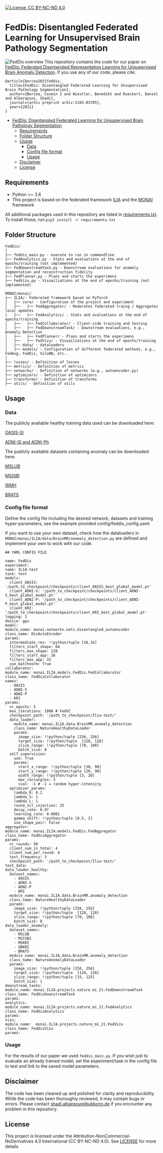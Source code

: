 [![License: CC BY-NC-ND 4.0](https://img.shields.io/badge/License-CC_BY--NC--ND_4.0-lightgrey.svg)](https://creativecommons.org/licenses/by-nc-nd/4.0/)

# FedDis: Disentangled Federated Learning for Unsupervised Brain Pathology Segmentation
![FedDis overview](./Fig_1.png)
This repository contains the code for our paper on [FedDis: Federated Disentangled Representation Learning for Unsupervised Brain Anomaly Detection](https://assets.researchsquare.com/files/rs-722389/v1_covered.pdf?c=1631875543). 
If you use any of our code, please cite:
```
@article{bercea2021feddis,
  title={FedDis: Disentangled Federated Learning for Unsupervised Brain Pathology Segmentation},
  author={Bercea, Cosmin I and Wiestler, Benedikt and Rueckert, Daniel and Albarqouni, Shadi},
  journal={arXiv preprint arXiv:2103.03705},
  year={2021}
}

```

* [FedDis: Disentangled Federated Learning for Unsupervised Brain Pathology Segmentation](#fedis:-disentangled-federated-learning-for-unsupervised-brain-pathology-segmentation)
  * [Requirements](#requirements)
  * [Folder Structure](#folder-structure)
  * [Usage](#usage)
      * [Data](#data)
      * [Config file format](#config-file-format)
      * [Usage](#cli-usage)
  * [Disclaimer](#disclaimer)
  * [License](#license)
    

<!-- /code_chunk_output -->

## Requirements
* Python >= 3.6
* This project is based on the federated framework [ILIA](https://github.com/albarqounilab/ILIA) and 
  the [MONAI](https://monai.io) framework

All additional packages used in this repository are listed in [requirements.txt](https://github.com/albarqounilab/FedDis/blob/main/requirements.txt).
To install those, run `pip3 install -r requirements.txt`

## Folder Structure
  ```
  FedDis/
  │
  ├── feddis_main.py - execute to run in commandline
  ├── FedAnalytics.py - Stats and evaluations at the end of epochs/training (not implemented)
  ├── FedDownstreamTask.py - Downstream evaluations for anomaly segmentation and reconstruction fidelity
  ├── FedPlanner.py - Plans and starts the experimens
  ├── FedVizu.py - Visuailzations at the end of epochs/training (not implemented)
  
  MONAI/monai/ 
  ├── ILIA/- Federated framework based on PyTorch
  │   ├── core/ - Configuration of the project and experiment
  │   ├──   ├── FedAggregator/ - Moderates federated traing / Aggregates local updates
  │   ├──   ├── FedAnalytics/ - Stats and evaluations at the end of epochs/training
  │   ├──   ├── FedCollaborator/ - Client-side training and testing
  │   ├──   ├── FedDownstreamTask/ - Downstream evaluations, e.g., Anomaly Detection
  │   ├──   ├── FedPlanner/ - Plans and starts the experimens
  │   ├──   ├── FedVizu/ - Visuailzations at the end of epochs/training
  │   ├── data/ - dataloaders
  │   ├── models/ - Configuration of different federated methods, e.g., FedAvg, FedDis, SiloBN, etc..
  │
  ├── losses/ - Definition of losses 
  ├── metrics/ - Definition of metrics
  ├── networks/ - Definition of networks (e.g., autoencoder.py)
  ├── optimizers/ - Definition of optimizers
  ├── transforms/ - Definition of transforms
  ├── utils/ - Definition of utils 

  ```

## Usage

### Data
The publicly available healthy training data used can be downloaded here:

[OASIS-SI](https://www.oasis-brains.org)

[ADNI-SI and ADNI-Ph](http://adni.loni.usc.edu/data-samples/access-data/)

The publicly available datasets containing anomaly can be downloaded here:

[MSLUB](http://lit.fe.uni-lj.si/tools.php?lang=eng)

[MSISBI](https://smart-stats-tools.org/lesion-challenge-2015)

[WMH](https://wmh.isi.uu.nl)

[BRATS](https://www.med.upenn.edu/sbia/brats2018/data.html)



### Config file format
Define the config file including the desired network, datasets and training hyper-parameters, see the example provided
config/feddis_config.yaml.

If you want to use your own dataset, check how the dataloaders in `MONAI/monai/ILIA/data/BrainMR/anomaly_detection.py` 
are defined and implement your own to work with our code.
  ```
  ## YAML CONFIG FILE

name: FedDis
experiment:
  name: ILIA-test
  task: test
  models:
    client_OASIS: '/path_to_checkpoint/checkpoints/client_OASIS_best_global_model.pt'
    client_ADNI-S: '/path_to_checkpoint/checkpoints/client_ADNI-S_best_global_model.pt'
    client_ADNI-P: '/path_to_checkpoint/checkpoints/client_ADNI-P_best_global_model.pt'
    client_KRI: '/path_to_checkpoint/checkpoints/client_KRI_best_global_model.pt'
logging: 1
device: gpu
model:
  module_name: monai.networks.nets.disentangled_autoencoder
  class_name: DisAutoEncoder
  params:
    intermediate_res: !!python/tuple [16,16]
    filters_start_shape: 64
    filters_max_shape: 128
    filters_start_app: 16
    filters_max_app: 32
    use_batchnorm: True
collaborator:
  module_name: monai.ILIA.models.FedDis.FedCollaborator
  class_name: FedDisCollaborator
  names:
    - OASIS
    - ADNI-S
    - ADNI-P
    - KRI
  params:
    nr_epochs: 5
    max_iterations: 1000 # FedVC
    checkpoint_path: '/path_to_checkpoint/Ilia-test/'
    data_loader:
      module_name: monai.ILIA.data.BrainMR.anomaly_detection
      class_name: NatureHealthyDataLoader
      params:
        image_size: !!python/tuple [256, 256]
        target_size: !!python/tuple  [128, 128]
        slice_range: !!python/tuple [70, 100]
        batch_size: 8
    self_supervision:
      use: True
      params:
        start_x_range: !!python/tuple [30, 90]
        start_y_range: !!python/tuple [20, 90]
        width_range: !!python/tuple [3, 20]
        max_rectangles: 3
        cval: -1 # -1 = random hyper-intensity
    optimizer_params:
      lambda_R: 0.2
      lambda_S: 1
      lambda_L: 1
      round_scl_injection: 25
      decay_rate: 0.97
      learning_rate: 0.0001
      gamma_shift: !!python/tuple [0.5, 2]
      use_shape_pair: False
aggregator:
  module_name: monai.ILIA.models.FedDis.FedAggregator
  class_name: FedDisAggregator
  params:
    nr_rounds: 50
    client_num_in_total: 4
    client_num_per_round: 4
    test_frequency: 3
    checkpoint_path: '/path_to_checkpoint/Ilia-test/'
test_data:
  data_loader_healthy:
    dataset_names:
      - OASIS
      - ADNI-S
      - ADNI-P
      - KRI
    module_name: monai.ILIA.data.BrainMR.anomaly_detection
    class_name: NatureHealthyDataLoader
    params:
      image_size: !!python/tuple [256, 256]
      target_size: !!python/tuple  [128, 128]
      slice_range: !!python/tuple [70, 100]
      batch_size: 8
  data_loader_anomaly:
    dataset_names:
      - MSLUB
      - MSISBI
      - MSKRI
      - GBKRI
      - BRATS
    module_name: monai.ILIA.data.BrainMR.anomaly_detection
    class_name: NatureAnomalyDataLoader
    params:
      image_size: !!python/tuple [256, 256]
      target_size: !!python/tuple  [128, 128]
      slice_range: !!python/tuple [15, 125]
      batch_size: 1
downstream_tasks:
  module_name: monai.ILIA.projects.nature_mi_21.FedDownstreamTask
  class_name: FedDisDownstreamTask
  params:
analytics:
  module_name: monai.ILIA.projects.nature_mi_21.FedAnalytics
  class_name: FedDisAnalytics
  params:
vizu:
  module_name:  monai.ILIA.projects.nature_mi_21.FedVizu
  class_name: FedDisVizu
  params:
  
  ```

### Usage
For the results of our paper we used `feddis_main.py`. 
If you wish just to evaluate an already trained model, set the experiment/task in the config file to test and link to 
the saved model parameters. 

## Disclaimer
The code has been cleaned up and polished for clarity and reproducibility. While the code has been thoroughly reviewed, it may contain bugs or errors. Please contact shadi.albarqouni@ukbonn.de if you encounter any problem in this repository.

## License
This project is licensed under the Attribution-NonCommercial-NoDerivatives 4.0 International (CC BY-NC-ND 4.0). See [LICENSE](https://github.com/albarqounilab/FedDis-NMI/blob/main/LICENSE.md) for more details
